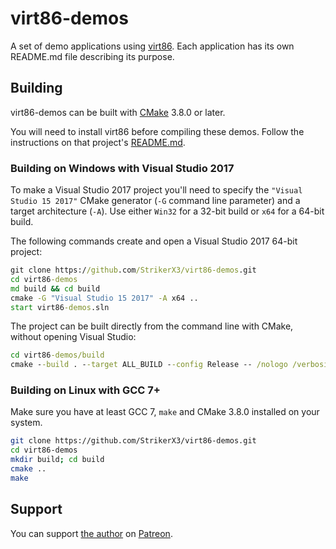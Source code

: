 # virt86-demos

A set of demo applications using [virt86](https://github.com/StrikerX3/virt86).
Each application has its own README.md file describing its purpose.

## Building

virt86-demos can be built with [CMake](https://cmake.org/) 3.8.0 or later.

You will need to install virt86 before compiling these demos. Follow the instructions on that project's [README.md](https://github.com/StrikerX3/virt86/blob/master/README.md).

### Building on Windows with Visual Studio 2017

To make a Visual Studio 2017 project you'll need to specify the `"Visual Studio 15 2017"` CMake generator (`-G` command line parameter) and a target architecture (`-A`). Use either `Win32` for a 32-bit build or `x64` for a 64-bit build.

The following commands create and open a Visual Studio 2017 64-bit project:

```cmd
git clone https://github.com/StrikerX3/virt86-demos.git
cd virt86-demos
md build && cd build
cmake -G "Visual Studio 15 2017" -A x64 ..
start virt86-demos.sln
```
The project can be built directly from the command line with CMake, without opening Visual Studio:

```cmd
cd virt86-demos/build
cmake --build . --target ALL_BUILD --config Release -- /nologo /verbosity:minimal /maxcpucount
```

### Building on Linux with GCC 7+

Make sure you have at least GCC 7, `make` and CMake 3.8.0 installed on your system.

```bash
git clone https://github.com/StrikerX3/virt86-demos.git
cd virt86-demos
mkdir build; cd build
cmake ..
make
```

## Support

You can support [the author](https://github.com/StrikerX3) on [Patreon](https://www.patreon.com/StrikerX3).

